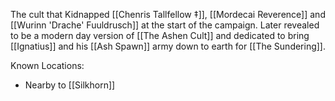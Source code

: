 The cult that Kidnapped [[Chenris Tallfellow ‡]], [[Mordecai Reverence]] and [[Wurinn 'Drache' Fuuldrusch]] at the start of the campaign. Later revealed to be a modern day version of [[The Ashen Cult]] and dedicated to bring [[Ignatius]] and his [[Ash Spawn]] army down to earth for [[The Sundering]].

Known Locations:
-  Nearby to [[Silkhorn]]